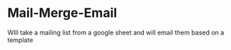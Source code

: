 # Mail-Merge-Email
 WIll take a mailing list from a google sheet and will email them based on a template
